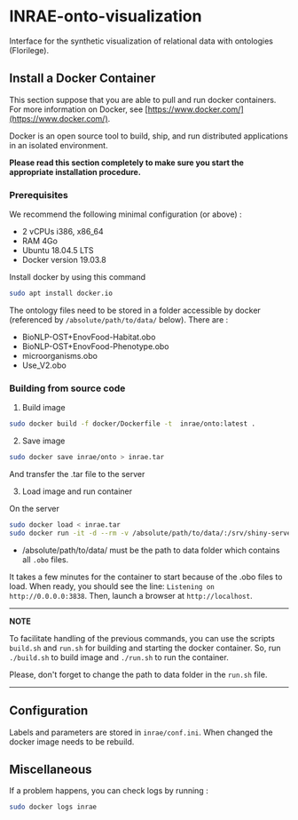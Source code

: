 # INRAE-onto-visualization
Interface for the synthetic visualization of relational data with ontologies (Florilege).

## Install a Docker Container

This section suppose that you are able to pull and run docker containers. For more information on Docker, see [https://www.docker.com/](https://www.docker.com/).

Docker is an open source tool to build, ship, and run distributed applications in an isolated environment.

**Please read this section completely to make sure you start the appropriate installation procedure.**

### Prerequisites

We recommend the following minimal configuration (or above) :

- 2	vCPUs i386, x86_64
- RAM 4Go
- Ubuntu 18.04.5 LTS
- Docker version 19.03.8

Install docker by using this command

```bash
sudo apt install docker.io
```

The ontology files need to be stored in a folder accessible by docker (referenced by `/absolute/path/to/data/` below). There are :

- BioNLP-OST+EnovFood-Habitat.obo
- BioNLP-OST+EnovFood-Phenotype.obo
- microorganisms.obo
- Use_V2.obo


### Building from source code

1. Build image

```bash
sudo docker build -f docker/Dockerfile -t  inrae/onto:latest .
```

2. Save image

```bash
sudo docker save inrae/onto > inrae.tar
```

And transfer the .tar file to the server

3. Load image and run container

On the server 
```bash
sudo docker load < inrae.tar
sudo docker run -it -d --rm -v /absolute/path/to/data/:/srv/shiny-server/data -p 80:3838 --name inrae inrae/onto:latest
```

* /absolute/path/to/data/ must be the path to data folder which contains all `.obo` files.

It takes a few minutes for the container to start because of the .obo files to load. When ready, you should see the line: `Listening on http://0.0.0.0:3838`. 
Then, launch a browser at `http://localhost`.

---
**NOTE**

To facilitate handling of the previous commands, you can use the scripts `build.sh` and `run.sh` for building and starting the docker container.
So, run `./build.sh` to build image and `./run.sh` to run the container.

Please, don't forget to change the path to data folder in the `run.sh` file.

---

## Configuration

Labels and parameters are stored in `inrae/conf.ini`. When changed the docker image needs to be rebuild.

## Miscellaneous

If a problem happens, you can check logs by running :

```bash
sudo docker logs inrae
```